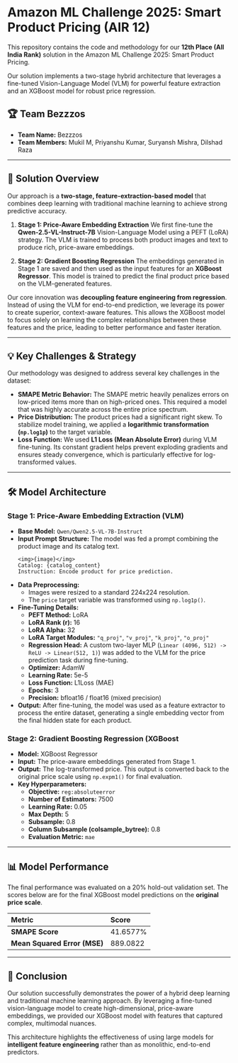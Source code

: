 # Amazon ML Challenge 2025: Smart Product Pricing (AIR 12)

This repository contains the code and methodology for our **12th Place (All India Rank)** solution in the Amazon ML Challenge 2025: Smart Product Pricing.

Our solution implements a two-stage hybrid architecture that leverages a fine-tuned Vision-Language Model (VLM) for powerful feature extraction and an XGBoost model for robust price regression.

## 🏆 Team Bezzzos

* **Team Name:** Bezzzos
* **Team Members:** Mukil M, Priyanshu Kumar, Suryansh Mishra, Dilshad Raza

---

## 🚀 Solution Overview

Our approach is a **two-stage, feature-extraction-based model** that combines deep learning with traditional machine learning to achieve strong predictive accuracy.

1.  **Stage 1: Price-Aware Embedding Extraction**
    We first fine-tune the **Qwen-2.5-VL-Instruct-7B** Vision-Language Model using a PEFT (LoRA) strategy. The VLM is trained to process both product images and text to produce rich, price-aware embeddings.

2.  **Stage 2: Gradient Boosting Regression**
    The embeddings generated in Stage 1 are saved and then used as the input features for an **XGBoost Regressor**. This model is trained to predict the final product price based on the VLM-generated features.

Our core innovation was **decoupling feature engineering from regression**. Instead of using the VLM for end-to-end prediction, we leverage its power to create superior, context-aware features. This allows the XGBoost model to focus solely on learning the complex relationships between these features and the price, leading to better performance and faster iteration.

---

## 💡 Key Challenges & Strategy

Our methodology was designed to address several key challenges in the dataset:

* **SMAPE Metric Behavior:** The SMAPE metric heavily penalizes errors on low-priced items more than on high-priced ones. This required a model that was highly accurate across the entire price spectrum.
* **Price Distribution:** The product prices had a significant right skew. To stabilize model training, we applied a **logarithmic transformation (`np.log1p`)** to the target variable.
* **Loss Function:** We used **L1 Loss (Mean Absolute Error)** during VLM fine-tuning. Its constant gradient helps prevent exploding gradients and ensures steady convergence, which is particularly effective for log-transformed values.

---

## 🛠️ Model Architecture

### Stage 1: Price-Aware Embedding Extraction (VLM)

* **Base Model:** `Qwen/Qwen2.5-VL-7B-Instruct`
* **Input Prompt Structure:** The model was fed a prompt combining the product image and its catalog text.
    ```
    <img>{image}</img>
    Catalog: {catalog_content}
    Instruction: Encode product for price prediction.
    ```
* **Data Preprocessing:**
    * Images were resized to a standard 224x224 resolution.
    * The `price` target variable was transformed using `np.log1p()`.
* **Fine-Tuning Details:**
    * **PEFT Method:** LoRA
    * **LoRA Rank (r):** 16
    * **LoRA Alpha:** 32
    * **LoRA Target Modules:** `"q_proj"`, `"v_proj"`, `"k_proj"`, `"o_proj"`
    * **Regression Head:** A custom two-layer MLP (`Linear (4096, 512) -> ReLU -> Linear(512, 1)`) was added to the VLM for the price prediction task during fine-tuning.
    * **Optimizer:** AdamW
    * **Learning Rate:** 5e-5
    * **Loss Function:** L1Loss (MAE)
    * **Epochs:** 3
    * **Precision:** bfloat16 / float16 (mixed precision)
* **Output:** After fine-tuning, the model was used as a feature extractor to process the entire dataset, generating a single embedding vector from the final hidden state for each product.

### Stage 2: Gradient Boosting Regression (XGBoost
* **Model:** XGBoost Regressor
* **Input:** The price-aware embeddings generated from Stage 1.
* **Output:** The log-transformed price. This output is converted back to the original price scale using `np.expm1()` for final evaluation.
* **Key Hyperparameters:**
    * **Objective:** `reg:absoluteerror`
    * **Number of Estimators:** 7500
    * **Learning Rate:** 0.05
    * **Max Depth:** 5
    * **Subsample:** 0.8
    * **Column Subsample (colsample_bytree):** 0.8
    * **Evaluation Metric:** `mae`

---

## 📊 Model Performance

The final performance was evaluated on a 20% hold-out validation set. The scores below are for the final XGBoost model predictions on the **original price scale**.

| Metric | Score |
| :--- | :--- |
| **SMAPE Score** | 41.6577% |
| **Mean Squared Error (MSE)** | 889.0822 |

---

## 🏁 Conclusion

Our solution successfully demonstrates the power of a hybrid deep learning and traditional machine learning approach. By leveraging a fine-tuned vision-language model to create high-dimensional, price-aware embeddings, we provided our XGBoost model with features that captured complex, multimodal nuances.

This architecture highlights the effectiveness of using large models for **intelligent feature engineering** rather than as monolithic, end-to-end predictors.
